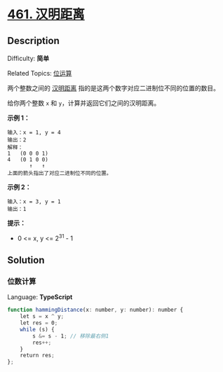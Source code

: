 # [461\. 汉明距离](https://leetcode.cn/problems/hamming-distance/)

## Description

Difficulty: **简单**  

Related Topics: [位运算](https://leetcode.cn/tag/bit-manipulation/)

两个整数之间的 [汉明距离](https://baike.baidu.com/item/%E6%B1%89%E6%98%8E%E8%B7%9D%E7%A6%BB) 指的是这两个数字对应二进制位不同的位置的数目。

给你两个整数 `x` 和 `y`，计算并返回它们之间的汉明距离。

**示例 1：**

```
输入：x = 1, y = 4
输出：2
解释：
1   (0 0 0 1)
4   (0 1 0 0)
       ↑   ↑
上面的箭头指出了对应二进制位不同的位置。
```

**示例 2：**

```
输入：x = 3, y = 1
输出：1
```

**提示：**

* 0 <= x, y <= 2<sup>31</sup> - 1

## Solution

### 位数计算

Language: **TypeScript**

```typescript
function hammingDistance(x: number, y: number): number {
    let s = x ^ y;
    let res = 0;
    while (s) {
        s &= s - 1; // 移除最右侧1
        res++;
    }
    return res;
};
```
